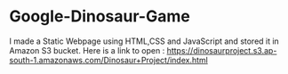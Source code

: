 # Google-Dinosaur-Game
I made a Static Webpage using HTML,CSS and JavaScript and stored it in Amazon S3 bucket.
Here is a link to open : https://dinosaurproject.s3.ap-south-1.amazonaws.com/Dinosaur+Project/index.html
